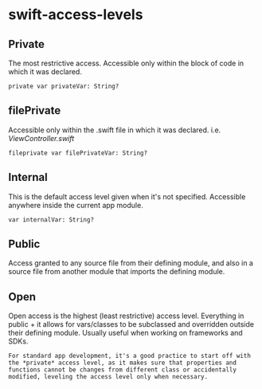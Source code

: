 # swift-access-levels


## Private
The most restrictive access. Accessible only within the block of code in which it was declared.
```
private var privateVar: String?
```

## filePrivate
Accessible only within the .swift file in which it was declared. i.e. *ViewController.swift*
```
fileprivate var filePrivateVar: String?
```

## Internal
This is the default access level given when it's not specified. Accessible anywhere inside the current app module.
```
var internalVar: String?
```

## Public
Access granted to any source file from their defining module, and also in a source file from another module that imports the defining module. 

## Open
Open access is the highest (least restrictive) access level. Everything in public + it allows for vars/classes to be subclassed and overridden outside their defining module. Usually useful when working on frameworks and SDKs.

`For standard app development, it's a good practice to start off with the *private* access level, as it makes sure that properties and functions cannot be changes from different class or accidentally modified, leveling the access level only when necessary.`
